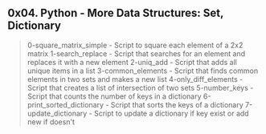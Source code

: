 ## 0x04. Python - More Data Structures: Set, Dictionary

> 0-square_matrix_simple - Script to square each element of a 2x2 matrix
> 1-search_replace - Script that searches for an element and replaces it with a new element
> 2-uniq_add - Script that adds all unique items in a list
> 3-common_elements - Script that finds common elements in two sets and makes a new list
> 4-only_diff_elements - Script that creates a list of intersection of two sets
> 5-number_keys - Script that counts the number of keys in a dictionary
> 6-print_sorted_dictionary - Script that sorts the keys of a dictionary
> 7-update_dictionary - Script to update a dictionary if key exist or add new if doesn't

